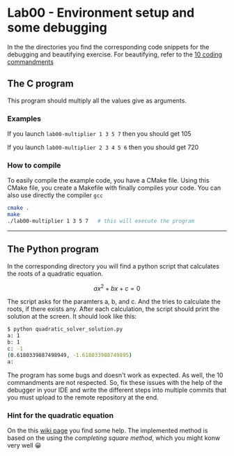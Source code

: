 # Lab00 - Environment setup and some debugging

In the the directories you find the corresponding code snippets for the debugging and beautifying exercise. For beautifying, refer to the [10 coding commandments](https://concurp.pages.forge.hefr.ch/resources/ten_coding_cmdt/)

## The C program
This program should multiply all the values give as arguments.

### Examples
If you launch `lab00-multiplier 1 3 5 7` then you should get 105

If you launch `lab00-multiplier 2 3 4 5 6` then you should get 720

### How to compile
To easily compile the example code, you have a CMake file. Using this CMake file, you create a Makefile with finally compiles your code. You can also use directly the compiler `gcc`

```bash
cmake .
make
./lab00-multiplier 1 3 5 7   # this will execute the program
```

---

## The Python program
In the corresponding directory you will find a python script that calculates the roots of a quadratic equation. 

```math
ax^2+bx+c=0
```
The script asks for the paramters a, b, and c. And the tries to calculate the roots, if there exists any. After each calculation, the script should print the solution at the screen. It should look like this:

```bash
$ python quadratic_solver_solution.py
a: 1
b: 1
c: -1
(0.6180339887498949, -1.618033988749895)
a:
```

The program has some bugs and doesn't work as expected. As well, the 10 commandments are not respected. So, fix these issues with the help of the debugger in your IDE and write the different steps into multiple commits that you must upload to the remote repository at the end.

### Hint for the quadratic equation
On the this [wiki page](https://en.wikipedia.org/wiki/Quadratic_formula#Method_2) you find some help. The implemented method is based on the using the *completing square method*, which you might konw very well :grinning:


